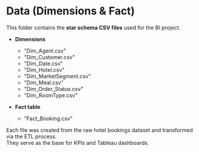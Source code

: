 # Data (Dimensions & Fact)

This folder contains the **star schema CSV files** used for the BI project.

- **Dimensions**
  - "Dim_Agent.csv"
  - "Dim_Customer.csv"
  - "Dim_Date.csv"
  - "Dim_Hotel.csv"
  - "Dim_MarketSegment.csv"
  - "Dim_Meal.csv"
  - "Dim_Order_Status.csv"
  - "Dim_RoomType.csv"

- **Fact table**
  - "Fact_Booking.csv"

Each file was created from the raw hotel bookings dataset and transformed via the ETL process.  
They serve as the base for KPIs and Tableau dashboards.

